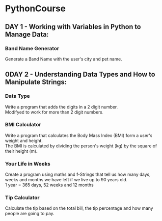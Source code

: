# PythonCourse

## DAY 1 - Working with Variables in Python to Manage Data:

### Band Name Generator
Generate a Band Name with the user's city and pet name.

## 0DAY 2 - Understanding Data Types and How to Manipulate Strings:

### Data Type
Write a program that adds the digits in a 2 digit number. <br />
Modifyed to work for more than 2 digit numbers.

### BMI Calculator
Write a program that calculates the Body Mass Index (BMI) form a user's weight and height. <br />
The BMI is calculated by dividing the person's weight (kg) by the square of their height (m).

### Your Life in Weeks
Create a program using maths and f-Strings that tell us how many days, weeks and months we have left if we live up to 90 years old. <br />
1 year = 365 days, 52 weeks and 12 months

### Tip Calculator
Calculate the tip based on the total bill, the tip percentage and how many people are going to pay.
